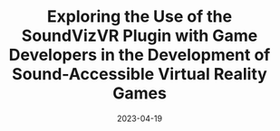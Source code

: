 ---
title: "Exploring the Use of the SoundVizVR Plugin with Game Developers in the Development of Sound-Accessible Virtual Reality Games"
collection: publications
category: conferences
excerpt: ''
date: 2023-04-19
venue: 'Extended Abstracts of the 2023 CHI Conference on Human Factors in Computing Systems'
venue_short: "CHI EA'23"
header:
    teaser: '/teasers/2023-chi-lbw-soundvizvr-game-dev.png'
slidesurl: 'https://www.youtube.com/watch?v=m8DY4cI1Nck&t=1s'
paperurl: 'https://dl.acm.org/doi/10.1145/3544549.3585750'
videourl: 'https://www.youtube.com/watch?v=m8DY4cI1Nck&t=1s'
authors: '**Ziming Li**, Kristen Shinohara, Roshan L. Peiris.'
---